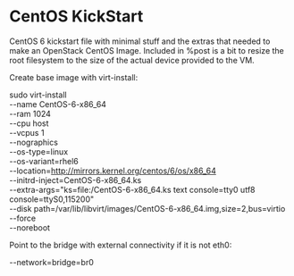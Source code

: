 CentOS KickStart
==========

CentOS 6 kickstart file with minimal stuff and the extras that needed to make an OpenStack CentOS Image. Included in %post is a bit to resize the root filesystem to the size of the actual device provided to the VM.

Create base image with virt-install:

sudo virt-install \
    --name CentOS-6-x86_64 \
    --ram 1024 \
    --cpu host \
    --vcpus 1 \
    --nographics \
    --os-type=linux \
    --os-variant=rhel6 \
    --location=http://mirrors.kernel.org/centos/6/os/x86_64 \
    --initrd-inject=CentOS-6-x86_64.ks \
    --extra-args="ks=file:/CentOS-6-x86_64.ks text console=tty0 utf8 console=ttyS0,115200" \
    --disk path=/var/lib/libvirt/images/CentOS-6-x86_64.img,size=2,bus=virtio \
    --force \
    --noreboot


Point to the bridge with external connectivity if it is not eth0:

--network=bridge=br0
